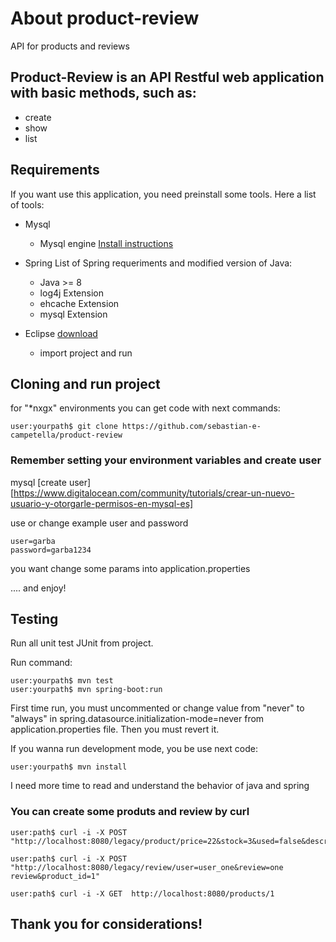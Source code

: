 # About product-review
API for products and reviews

 ## Product-Review is an API Restful web application with basic methods, such as:

- create
- show
- list

 ## Requirements

If you want use this application, you need preinstall some tools. Here a list of tools:

- Mysql 
  - Mysql engine [Install instructions](https://dev.mysql.com/doc/relnotes/mysql-installer/en/)
  
- Spring
   List of <a hfref="https://docs.spring.io/spring-boot/docs/current/reference/html/getting-started-system-requirements.html">Spring</a>  requeriments and modified version of Java:
   
   - Java >= 8
   - log4j Extension
   - ehcache Extension
   - mysql Extension
 
 - Eclipse [download](http://www.eclipse.org/downloads/)
    - import project and run
    
## Cloning and run project

for "*nxgx" environments you can get code with next commands:

```
user:yourpath$ git clone https://github.com/sebastian-e-campetella/product-review

```

### Remember setting your environment variables and create  user

mysql [create user][https://www.digitalocean.com/community/tutorials/crear-un-nuevo-usuario-y-otorgarle-permisos-en-mysql-es]

use or change example user and password

```
user=garba
password=garba1234
```
you want change some params into application.properties

.... and  enjoy!

## Testing

Run all unit test JUnit from project.

Run command:
```
user:yourpath$ mvn test
user:yourpath$ mvn spring-boot:run
```

First time run, you must uncommented or change value from "never" to "always" in spring.datasource.initialization-mode=never from application.properties file. Then you must revert it.

If you wanna run development mode, you be use next code:
```
user:yourpath$ mvn install
```

I need more time to read and understand the behavior of java and spring

### You can create some produts and review by curl
```
user:path$ curl -i -X POST "http://localhost:8080/legacy/product/price=22&stock=3&used=false&description=3erer&name=fff&list_price=33.3"

user:path$ curl -i -X POST "http://localhost:8080/legacy/review/user=user_one&review=one review&product_id=1"

user:path$ curl -i -X GET  http://localhost:8080/products/1

```

## Thank you for considerations!
